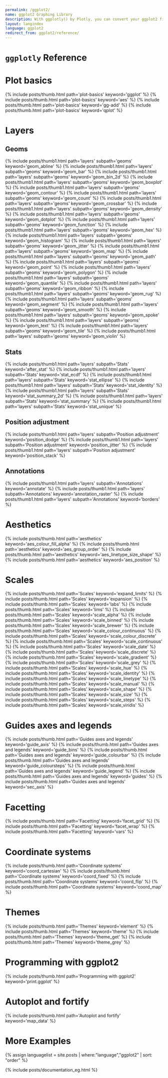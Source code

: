 ```yaml
---
permalink: /ggplot2/
name: ggplot2 Graphing Library
description: With ggplotly() by Plotly, you can convert your ggplot2 figures into interactive ones powered by plotly.js, ready for embedding into Dash applications.
layout: langindex
language: ggplot2
redirect_from: ggplot2/reference/
---
```


<h1 class="gg-mega"><code>ggplotly</code> Reference</h1>

<h1 class="gg-big">Plot basics</h2>

{% include posts/thumb.html path='plot-basics' keyword='ggplot' %}
{% include posts/thumb.html path='plot-basics' keyword='aes' %}
{% include posts/thumb.html path='plot-basics' keyword='gg-add' %}
{% include posts/thumb.html path='plot-basics' keyword='qplot' %}

<h1 class="gg-big">Layers</h2>
<h2 class="gg-sub">Geoms</h3>
{% include posts/thumb1.html path='layers' subpath='geoms' keyword='geom_abline' %}
{% include posts/thumb1.html path='layers' subpath='geoms' keyword='geom_bar' %}
{% include posts/thumb1.html path='layers' subpath='geoms' keyword='geom_bin_2d' %}
{% include posts/thumb1.html path='layers' subpath='geoms' keyword='geom_boxplot' %}
{% include posts/thumb1.html path='layers' subpath='geoms' keyword='geom_contour' %}
{% include posts/thumb1.html path='layers' subpath='geoms' keyword='geom_count' %}
{% include posts/thumb1.html path='layers' subpath='geoms' keyword='geom_crossbar' %}
{% include posts/thumb1.html path='layers' subpath='geoms' keyword='geom_density' %}
{% include posts/thumb1.html path='layers' subpath='geoms' keyword='geom_dotplot' %}
{% include posts/thumb1.html path='layers' subpath='geoms' keyword='geom_function' %}
{% include posts/thumb1.html path='layers' subpath='geoms' keyword='geom_hex' %}
{% include posts/thumb1.html path='layers' subpath='geoms' keyword='geom_histogram' %}
{% include posts/thumb1.html path='layers' subpath='geoms' keyword='geom_jitter' %}
{% include posts/thumb1.html path='layers' subpath='geoms' keyword='geom_map' %}
{% include posts/thumb1.html path='layers' subpath='geoms' keyword='geom_path' %}
{% include posts/thumb1.html path='layers' subpath='geoms' keyword='geom_point' %}
{% include posts/thumb1.html path='layers' subpath='geoms' keyword='geom_polygon' %}
{% include posts/thumb1.html path='layers' subpath='geoms' keyword='geom_quantile' %}
{% include posts/thumb1.html path='layers' subpath='geoms' keyword='geom_ribbon' %}
{% include posts/thumb1.html path='layers' subpath='geoms' keyword='geom_rug' %}
{% include posts/thumb1.html path='layers' subpath='geoms' keyword='geom_segment' %}
{% include posts/thumb1.html path='layers' subpath='geoms' keyword='geom_smooth' %}
{% include posts/thumb1.html path='layers' subpath='geoms' keyword='geom_spoke' %}
{% include posts/thumb1.html path='layers' subpath='geoms' keyword='geom_text' %}
{% include posts/thumb1.html path='layers' subpath='geoms' keyword='geom_tile' %}
{% include posts/thumb1.html path='layers' subpath='geoms' keyword='geom_violin' %}

<h2 class="gg-sub">Stats</h3>
{% include posts/thumb1.html path='layers' subpath='Stats' keyword='after_stat' %}
{% include posts/thumb1.html path='layers' subpath='Stats' keyword='stat_ecdf' %}
{% include posts/thumb1.html path='layers' subpath='Stats' keyword='stat_ellipse' %}
{% include posts/thumb1.html path='layers' subpath='Stats' keyword='stat_identity' %}
{% include posts/thumb1.html path='layers' subpath='Stats' keyword='stat_summary_2d' %}
{% include posts/thumb1.html path='layers' subpath='Stats' keyword='stat_summary' %}
{% include posts/thumb1.html path='layers' subpath='Stats' keyword='stat_unique' %}

<h2 class="gg-sub">Position adjustment</h3>
{% include posts/thumb1.html path='layers' subpath='Position adjustment' keyword='position_dodge' %}
{% include posts/thumb1.html path='layers' subpath='Position adjustment' keyword='position_jitter' %}
{% include posts/thumb1.html path='layers' subpath='Position adjustment' keyword='position_stack' %}

<h2 class="gg-sub">Annotations</h3>
{% include posts/thumb1.html path='layers' subpath='Annotations' keyword='annotate' %}
{% include posts/thumb1.html path='layers' subpath='Annotations' keyword='annotation_raster' %}
{% include posts/thumb1.html path='layers' subpath='Annotations' keyword='borders' %}

<h1 class="gg-big">Aesthetics</h2>
{% include posts/thumb.html path='aesthetics' keyword='aes_colour_fill_alpha' %}
{% include posts/thumb.html path='aesthetics' keyword='aes_group_order' %}
{% include posts/thumb.html path='aesthetics' keyword='aes_linetype_size_shape' %}
{% include posts/thumb.html path='aesthetics' keyword='aes_position' %}

<h1 class="gg-big">Scales</h2>
{% include posts/thumb.html path='Scales' keyword='expand_limits' %}
{% include posts/thumb.html path='Scales' keyword='expansion' %}
{% include posts/thumb.html path='Scales' keyword='labs' %}
{% include posts/thumb.html path='Scales' keyword='lims' %}
{% include posts/thumb.html path='Scales' keyword='scale_alpha' %}
{% include posts/thumb.html path='Scales' keyword='scale_binned' %}
{% include posts/thumb.html path='Scales' keyword='scale_brewer' %}
{% include posts/thumb.html path='Scales' keyword='scale_colour_continuous' %}
{% include posts/thumb.html path='Scales' keyword='scale_colour_discrete' %}
{% include posts/thumb.html path='Scales' keyword='scale_continuous' %}
{% include posts/thumb.html path='Scales' keyword='scale_date' %}
{% include posts/thumb.html path='Scales' keyword='scale_discrete' %}
{% include posts/thumb.html path='Scales' keyword='scale_gradient' %}
{% include posts/thumb.html path='Scales' keyword='scale_grey' %}
{% include posts/thumb.html path='Scales' keyword='scale_hue' %}
{% include posts/thumb.html path='Scales' keyword='scale_identity' %}
{% include posts/thumb.html path='Scales' keyword='scale_linetype' %}
{% include posts/thumb.html path='Scales' keyword='scale_manual' %}
{% include posts/thumb.html path='Scales' keyword='scale_shape' %}
{% include posts/thumb.html path='Scales' keyword='scale_size' %}
{% include posts/thumb.html path='Scales' keyword='scale_steps' %}
{% include posts/thumb.html path='Scales' keyword='scale_viridis' %}

<h1 class="gg-big">Guides axes and legends</h2>
{% include posts/thumb.html path='Guides axes and legends' keyword='guide_axis' %}
{% include posts/thumb.html path='Guides axes and legends' keyword='guide_bins' %}
{% include posts/thumb.html path='Guides axes and legends' keyword='guide_colourbar' %}
{% include posts/thumb.html path='Guides axes and legends' keyword='guide_coloursteps' %}
{% include posts/thumb.html path='Guides axes and legends' keyword='guide_legend' %}
{% include posts/thumb.html path='Guides axes and legends' keyword='guides' %}
{% include posts/thumb.html path='Guides axes and legends' keyword='sec_axis' %}

<h1 class="gg-big">Facetting</h2>
{% include posts/thumb.html path='Facetting' keyword='facet_grid' %}
{% include posts/thumb.html path='Facetting' keyword='facet_wrap' %}
{% include posts/thumb.html path='Facetting' keyword='vars' %}

<h1 class="gg-big">Coordinate systems</h2>
{% include posts/thumb.html path='Coordinate systems' keyword='coord_cartesian' %}
{% include posts/thumb.html path='Coordinate systems' keyword='coord_fixed' %}
{% include posts/thumb.html path='Coordinate systems' keyword='coord_flip' %}
{% include posts/thumb.html path='Coordinate systems' keyword='coord_map' %}

<h1 class="gg-big">Themes</h2>
{% include posts/thumb.html path='Themes' keyword='element' %}
{% include posts/thumb.html path='Themes' keyword='theme' %}
{% include posts/thumb.html path='Themes' keyword='theme_get' %}
{% include posts/thumb.html path='Themes' keyword='theme_grey' %}

<h1 class="gg-big">Programming with ggplot2</h2>
{% include posts/thumb.html path='Programming with ggplot2' keyword='print.ggplot' %}

<h1 class="gg-big">Autoplot and fortify</h2>
{% include posts/thumb.html path='Autoplot and fortify' keyword='map_data' %}

<h1 class="gg-mega">More Examples</h1>

{% assign languagelist = site.posts | where:"language","ggplot2"  | sort: "order"  %}

{% include posts/documentation_eg.html %}
